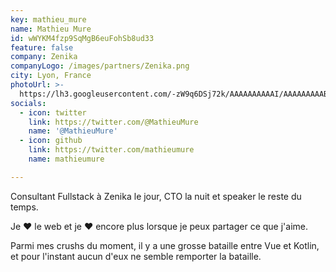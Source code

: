 ```yaml
---
key: mathieu_mure
name: Mathieu Mure
id: wWYKM4fzp9SqMgB6euFohSb8ud33
feature: false
company: Zenika
companyLogo: /images/partners/Zenika.png
city: Lyon, France
photoUrl: >-
  https://lh3.googleusercontent.com/-zW9q6DSj72k/AAAAAAAAAAI/AAAAAAAAABs/_pqpmU87wFk/photo.jpg
socials:
  - icon: twitter
    link: https://twitter.com/@MathieuMure
    name: '@MathieuMure'
  - icon: github
    link: https://twitter.com/mathieumure
    name: mathieumure

---
```


Consultant Fullstack à Zenika le jour, CTO la nuit et speaker le reste du temps.

Je ❤️ le web et je ❤️ encore plus lorsque je peux partager ce que j'aime.

Parmi mes crushs du moment, il y a une grosse bataille entre Vue et Kotlin, et pour l'instant aucun d'eux ne semble remporter la bataille.
